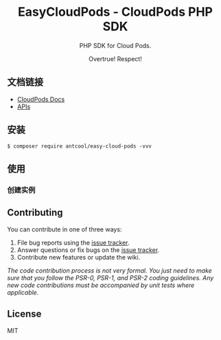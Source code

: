 <h1 align="center"> EasyCloudPods - CloudPods PHP SDK </h1>

<p align="center"> PHP SDK for Cloud Pods.</p>
<p align="center">Overtrue! Respect!</p>

## 文档链接

- [CloudPods Docs](https://www.cloudpods.org/zh/docs/)
- [APIs](https://www.cloudpods.org/zh/docs/swagger/?&apiIdx=0#section/Authentication)

## 安装

```shell
$ composer require antcool/easy-cloud-pods -vvv
```

## 使用

### 创建实例

## Contributing

You can contribute in one of three ways:

1. File bug reports using the [issue tracker](https://github.com/lonquan/easy-lark/issues).
2. Answer questions or fix bugs on the [issue tracker](https://github.com/lonquan/easy-lark/issues).
3. Contribute new features or update the wiki.

_The code contribution process is not very formal. You just need to make sure that you follow the PSR-0, PSR-1, and PSR-2 coding guidelines. Any
new code contributions must be accompanied by unit tests where applicable._

## License

MIT
